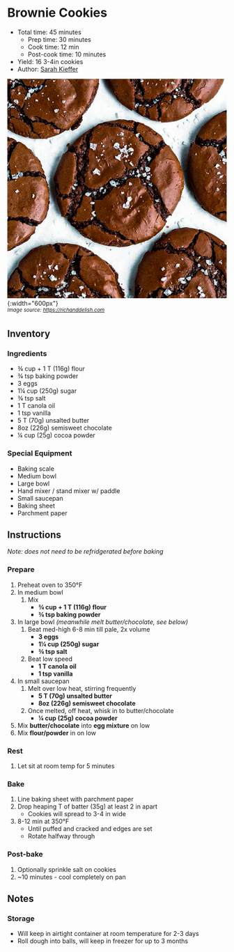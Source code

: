 # Brownie Cookies

- Total time: 45 minutes
    - Prep time: 30 minutes
    - Cook time: 12 min
    - Post-cook time: 10 minutes
- Yield: 16 3-4in cookies
- Author: [Sarah Kieffer](https://www.thevanillabeanblog.com/100-cookies/)

![](./hero.jpg){:width="600px"}
<br />
_<sup>Image source: <https://richanddelish.com></sup>_

## Inventory

### Ingredients

- ¾ cup + 1 T (116g) flour
- ¾ tsp baking powder
- 3 eggs
- 1¼ cup (250g) sugar
- ¾ tsp salt
- 1 T canola oil
- 1 tsp vanilla
- 5 T (70g) unsalted butter
- 8oz (226g) semisweet chocolate
- ¼ cup (25g) cocoa powder

### Special Equipment

- Baking scale
- Medium bowl
- Large bowl
- Hand mixer / stand mixer w/ paddle
- Small saucepan
- Baking sheet
- Parchment paper

## Instructions

_Note: does not need to be refridgerated before baking_

### Prepare

1. Preheat oven to 350°F
1. In medium bowl
    1. Mix
        - **¾ cup + 1 T (116g) flour**
        - **¾ tsp baking powder**
1. In large bowl _(meanwhile melt butter/chocolate, see below)_
    1. Beat med-high 6-8 min till pale, 2x volume
        - **3 eggs**
        - **1¼ cup (250g) sugar**
        - **¾ tsp salt**
    1. Beat low speed
        - **1 T canola oil**
        - **1 tsp vanilla**
1. In small saucepan
    1. Melt over low heat, stirring frequently
        - **5 T (70g) unsalted butter**
        - **8oz (226g) semisweet chocolate**
    1. Once melted, off heat, whisk in to butter/chocolate
        - **¼ cup (25g) cocoa powder**
1. Mix **butter/chocolate** into **egg mixture** on low
1. Mix **flour/powder** in on low

### Rest

1. Let sit at room temp for 5 minutes

### Bake

1. Line baking sheet with parchment paper
1. Drop heaping T of batter (35g) at least 2 in apart
    - Cookies will spread to 3-4 in wide
1. 8-12 min at 350°F
    - Until puffed and cracked and edges are set
    - Rotate halfway through

### Post-bake

1. Optionally sprinkle salt on cookies
1. ~10 minutes - cool completely on pan

## Notes

### Storage

- Will keep in airtight container at room temperature for 2-3 days
- Roll dough into balls, will keep in freezer for up to 3 months
